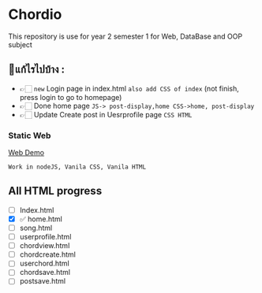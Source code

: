 # Chordio
This repository is use for year 2 semester 1 for Web, DataBase and OOP subject

## 📝แก้ไรไปบ้าง :
  - 👉🏻 `new` Login page in index.html `also add CSS of index` (not finish, press login to go to homepage)
  - 👉🏻 Done home page `JS-> post-display,home CSS->home, post-display`
  - 👉🏻 Update Create post in Uesrprofile page  `CSS HTML`


### Static Web
[Web Demo](https://y2-webapp-music.github.io/Chordio/)

`Work in nodeJS, Vanila CSS, Vanila HTML`

## All HTML progress
- [ ] Index.html
- [x] ✅ home.html
- [ ] song.html
- [ ] userprofile.html
- [ ] chordview.html
- [ ] chordcreate.html
- [ ] userchord.html
- [ ] chordsave.html
- [ ] postsave.html
